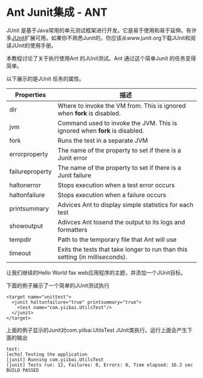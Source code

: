 # Ant Junit集成 - ANT

JUnit 是基于Java常用的单元测试框架进行开发。它是易于使用和易于延伸。有许多[JUnit](http://www.yiibai.com/junit/)扩展可用。如果你不熟悉Junit的，你应该从www.junit.org下载JUnit和阅读JUnit的使用手册。

本教程讨论了关于执行使用Ant 的JUnit测试。Ant 通过这个简单Junit 的任务变得简单。

以下展示的是JUnit 任务的属性。

| Properties | 描述 |
| --- | --- |
| dir | Where to invoke the VM from. This is ignored when **fork** is disabled. |
| jvm | Command used to invoke the JVM. This is ignored when **fork** is disabled. |
| fork | Runs the test in a separate JVM |
| errorproperty | The name of the property to set if there is a Junit error |
| failureproperty | The name of the property to set if there is a Junit failure |
| haltonerror | Stops execution when a test error occurs |
| haltonfailure | Stops execution when a failure occurs |
| printsummary | Advices Ant to display simple statistics for each test |
| showoutput | Adivces Ant tosend the output to its logs and formatters |
| tempdir | Path to the temporary file that Ant will use |
| timeout | Exits the tests that take longer to run than this setting (in milliseconds). |

让我们继续的Hello World fax web应用程序的主题，并添加一个JUnit目标。

下面的例子展示了一个简单的JUnit测试执行

```
<target name="unittest">
  <junit haltonfailure="true" printsummary="true">
    <test name="com.yiibai.UtilsTest"/>
  </junit>
</target>
```

上面的例子显示的Junit对com.yiibai.UtilsTest JUnit类执行。运行上面会产生下面的输出

```
test:
[echo] Testing the application
[junit] Running com.yiibai.UtilsTest
[junit] Tests run: 12, Failures: 0, Errors: 0, Time elapsed: 16.2 sec
BUILD PASSED
```

